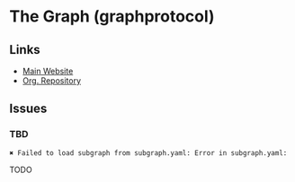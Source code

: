 # The Graph (graphprotocol)

<!--
https://github.com/FiveElementsLabs/tide-protocol/tree/main/graph
-->

## Links

- [Main Website](https://thegraph.com/en/)
- [Org. Repository](https://github.com/graphprotocol)

## Issues

### TBD

```log
✖ Failed to load subgraph from subgraph.yaml: Error in subgraph.yaml:
```

TODO
